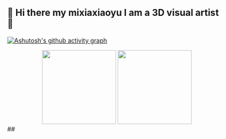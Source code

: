 ## 👋 Hi there my mixiaxiaoyu I am a 3D visual artist 👋
[![Ashutosh's github activity graph](https://github-readme-activity-graph.vercel.app/graph?username=Mixiaxiaoyu&theme=dracula)](https://github.com/ashutosh00710/github-readme-activity-graph)
<div align="center">
  <img height="170em" src="https://github-readme-stats.vercel.app/api/top-langs/?username=Mixiaxiaoyu&layout=compact&card_width=320"/>
  <img height="170em" src="https://github-readme-stats.vercel.app/api?username=Mixiaxiaoyu&show_icons=true&theme=transparent"/>
</div>
##
